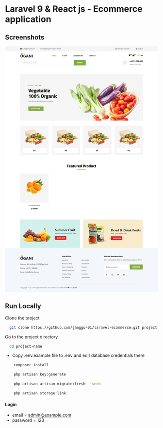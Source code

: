 # Laravel 9 & React js - Ecommerce application

## Screenshots

![preview img](/preview.png)

## Run Locally

Clone the project

```bash
  git clone https://github.com/janggo-01/laravel-ecommerce.git project-name
```

Go to the project directory

```bash
  cd project-name
```

-   Copy .env.example file to .env and edit database credentials there

```bash
    composer install
```

```bash
    php artisan key:generate
```

```bash
    php artisan artisan migrate:fresh --seed
```

```bash
    php artisan storage:link
```

#### Login

-   email = admin@example.com
-   password = 123
